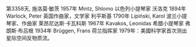 第3358天, 施洛莫·敏茨 1957年 Mintz, Shlomo 以色列小提琴家
沃洛克 1894年 Warlock, Peter 英国作曲家，文学家
利平斯基 1790年 Lipiński, Karol 波兰小提琴家、作曲家
莱昂尼达斯·卡瓦科斯 1967年 Kavakos, Leonidas 希腊小提琴家
弗朗斯·布吕根 1934年 Brüggen, Frans 荷兰指挥家
1979年：美國科学家首次测出星际空间反物质流。